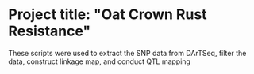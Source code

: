 # Project title: "Oat Crown Rust Resistance"

These scripts were used to extract the SNP data from DArTSeq, filter the data, construct linkage map, and conduct QTL mapping
